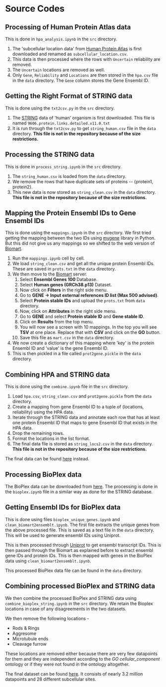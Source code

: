 # Source Codes

## Processing of Human Protein Atlas data
This is done in `hpa_analysis.ipynb` in the `src` directory. 

1. The 'subcellular location data' from [Human Protein Atlas](https://www.proteinatlas.org/about/download) is first downloaded and renamed as `subcellular_location.csv`. 
2. This data is then processed where the rows with `Uncertain` reliability are removed.
3. The `Uncertain` locations are removed as well.
4. Only `Gene`, `Reliability` and `Locations` are then stored in the `hpa.csv` file in the `data` directory. The `Gene` column stores the Gene Ensembl ID.

## Getting the Right Format of STRING data
This is done using the `txt2csv.py` in the `src` directory. 

1. The [STRING](https://string-db.org/cgi/download.pl) data of 'human' organism is first downloaded. This file is named `9606.protein.links.detailed.v11.0.txt` 
2. It is run through the `txt2csv.py` to get `string_human.csv` file in the `data` directory. __This file is not in the repository because of the size restrictions.__

## Processing the STRING data
This is done in `process_string.ipynb` in the `src` directory.

1. The `string_human.csv` is loaded from the `data` directory. 
2. We remove the rows that have duplicate sets of proteins -- {protein1, protein2}.
3. This new data is now stored as `string_clean.csv` in the `data` directory. __This file is not in the repository because of the size restrictions.__

## Mapping the Protein Ensembl IDs to Gene Ensembl IDs
This is done using the `mappings.ipynb` in the `src` directory. We first tried getting the mapping between the two IDs using [mygene](https://docs.mygene.info/en/latest/doc/packages.html#mygene-python-module) library in Python. But this did not give us any mappings so we shifted to the web version of [Biomart](https://m.ensembl.org/biomart/martview/).

1. Run the `mappings.ipynb` cell by cell.
2. We load `string_clean.csv` and get all the unique protein Ensembl IDs. These are saved in `prots.txt` in the `data` directory.
3. We then move to the [Biomart](https://m.ensembl.org/biomart/martview/) server.
    1. Select __Ensembl Genes 100__ Database.
    2. Select __Human genes (GRCh38.p13)__ Dataset.
    3. Now click on __Filters__ in the right side menu.
    4. Go to __GENE ->  Input external references ID list (Max 500 advised)__.
    5. Select __Protein stable IDs__ and upload the `prots.txt` from `data` directory.
    6. Now, click on __Attributes__ in the right side menu.
    7. Go to __GENE__ and select __Protein stable ID__ and __Gene stable ID__. 
    8. Click on __Results__ from the top menu.
    9. You will now see a screen with 10 mappings. In the top you will see __TSV__ at one place. Replace that with __CSV__ and click on the __GO__ button.
    10. Save this file as `mart.csv` in the `data` directory.
4. We now create a dictionary of this mapping where 'key' is the protein Ensembl ID and 'value' is the gene Ensembl ID.
5. This is then pickled in a file called `prot2gene.pickle` in the `data` directory.

## Combining HPA and STRING data
This is done using the `combine.ipynb` file in the `src` directory.

1. Load `hpa.csv`, `string_clean.csv` and `prot2gene.pickle` from the `data` directory.
2. Create a mapping from gene Ensembl ID to a tuple of (locations, reliability) using the HPA data.
3. Iterate through the STRING data and annotate each row that has at least one protein Ensembl ID that maps to gene Ensembl ID that exists in the HPA data.
4. Drop the remaining rows.
5. Format the locations in the list format.
6. The final data file is stored as `string_locs2.csv` in the `data` directory. __This file is not in the repository because of the size restrictions.__ 

The final data can be found [here](https://drive.google.com/file/d/1o3gvzdcqLgZ5O0alFoqtEhXL0YvXjuDr/view?usp=sharing) instead.

## Processing BioPlex data
The BioPlex data can be downloaded from [here](https://bioplex.hms.harvard.edu/data/BioPlex_293T_Network_10K_Dec_2019.tsv). The processing is done in the `bioplex.ipynb` file in a similar way as done for the STRING database. 

## Getting Ensembl IDs for BioPlex data
This is done using files `bioplex_unique_genes.ipynb` and `clean_biomart2ensemblt.ipynb`. The first file extracts the unique genes from the above processed file. This is saved as a text file in the `data` directory. This will be used to generate ensembl IDs using Uniprot. 

This is then processed through [Uniprot](https://www.uniprot.org/uploadlists/) to get ensembl transcript IDs. This is then passed through the Biomart as explained before to extract ensembl gene IDs and protein IDs. This is then mapped with genes in the BioPlex data using `clean_biomart2ensemblt.ipynb`.

This processed BioPlex data file can be found in the `data` directory. 

## Combining processed BioPlex and STRING data
We then combine the processed BioPlex and STRING data using `combine_bioplex_string.ipynb` in the `src` directory. We retain the Bioplex locations in case of any disagreements in the two datasets. 

We then remove the following locations - 

* Rods & Rings
* Aggresome
* Microtubule ends
* Cleavage furrow

These locations are removed either because there are very few datapoints for them and they are independent according to the *GO cellular_component* ontology or if they were not found in the ontology altogether. 

The final dataset can be found [here](https://drive.google.com/file/d/1uVRoAZFNjormaa496YLwd3nYpoiwArbv/view?usp=sharing). It consists of nearly 3.2 million datapoints and 28 different subcellular sites.
